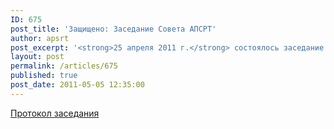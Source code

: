 ```yaml
---
ID: 675
post_title: 'Защищено: Заседание Совета АПСРТ'
author: apsrt
post_excerpt: '<strong>25 апреля 2011 г.</strong> состоялось заседание Совета АПСРТ с повесткой: &quot;О целевых взносах членов АПСРТ для проведения Собрания АПСРТ в 2011 г. в г. Иркутске (на Байкале)&quot;. Принятые решения отражены в Протоколе заседания.'
layout: post
permalink: /articles/675
published: true
post_date: 2011-05-05 12:35:00
---
```

[Протокол заседания][1]

 [1]: http://www.apsrt.ru/docs/protocol-93.doc